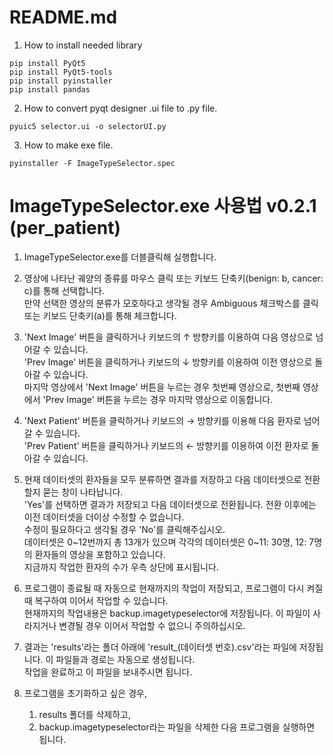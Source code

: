 # README.md
1. How to install needed library

```
pip install PyQt5
pip install PyQt5-tools
pip install pyinstaller
pip install pandas
```

2. How to convert pyqt designer .ui file to .py file.
```
pyuic5 selector.ui -o selectorUI.py
```

3. How to make exe file.
```
pyinstaller -F ImageTypeSelector.spec
```

# ImageTypeSelector.exe 사용법 v0.2.1 (per_patient)

1. ImageTypeSelector.exe를 더블클릭해 실행합니다.

2. 영상에 나타난 궤양의 종류를 마우스 클릭 또는 키보드 단축키(benign: b, cancer: c)를 통해 선택합니다.\
   만약 선택한 영상의 분류가 모호하다고 생각될 경우 Ambiguous 체크박스를 클릭 또는 키보드 단축키(a)를 통해 체크합니다.

3. 'Next Image' 버튼을 클릭하거나 키보드의 ↑ 방향키를 이용하여 다음 영상으로 넘어갈 수 있습니다.\
   'Prev Image' 버튼을 클릭하거나 키보드의 ↓ 방향키를 이용하여 이전 영상으로 돌아갈 수 있습니다.\
   마지막 영상에서 'Next Image' 버튼을 누르는 경우 첫번째 영상으로, 첫번째 영상에서 'Prev Image' 버튼을 누르는 경우 마지막 영상으로 이동합니다.

4. 'Next Patient' 버튼을 클릭하거나 키보드의 → 방향키를 이용해 다음 환자로 넘어갈 수 있습니다.\
   'Prev Patient' 버튼을 클릭하거나 키보드의 ← 방향키를 이용하여 이전 환자로 돌아갈 수 있습니다.

5. 현재 데이터셋의 환자들을 모두 분류하면 결과를 저장하고 다음 데이터셋으로 전환할지 묻는 창이 나타납니다.\
   'Yes'를 선택하면 결과가 저장되고 다음 데이터셋으로 전환됩니다. 전환 이후에는 이전 데이터셋을 더이상 수정할 수 없습니다. \
   수정이 필요하다고 생각될 경우 'No'를 클릭해주십시오.\
   데이터셋은 0\~12번까지 총 13개가 있으며 각각의 데이터셋은 0\~11: 30명, 12: 7명의 환자들의 영상을 포함하고 있습니다. \
   지금까지 작업한 환자의 수가 우측 상단에 표시됩니다.

6. 프로그램이 종료될 때 자동으로 현재까지의 작업이 저장되고, 프로그램이 다시 켜질 때 복구하여 이어서 작업할 수 있습니다.\
   현재까지의 작업내용은 backup.imagetypeselector에 저장됩니다. 이 파일이 사라지거나 변경될 경우 이어서 작업할 수 없으니 주의하십시오. 

7. 결과는 'results'라는 폴더 아래에 'result_(데이터셋 번호).csv'라는 파일에 저장됩니다. 이 파일들과 경로는 자동으로 생성됩니다.\
   작업을 완료하고 이 파일을 보내주시면 됩니다.

8. 프로그램을 초기화하고 싶은 경우,
    1) results 폴더를 삭제하고,
    2) backup.imagetypeselector라는 파일을 삭제한 다음 프로그램을 실행하면 됩니다.
